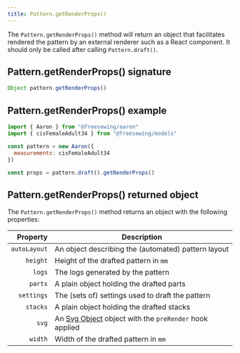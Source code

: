 ```yaml
---
title: Pattern.getRenderProps()
---
```


The `Pattern.getRenderProps()` method will return an object that
facilitates rendered the pattern by an external renderer such as
a React component. It should only be called after calling `Pattern.draft()`.

## Pattern.getRenderProps() signature

```js
Object pattern.getRenderProps()
```

## Pattern.getRenderProps() example

```js
import { Aaron } from "@freesewing/aaron"
import { cisFemaleAdult34 } from "@freesewing/models"

const pattern = new Aaron({
  measurements: cisFemaleAdult34
})

const props = pattern.draft().getRenderProps()
```

## Pattern.getRenderProps() returned object

The `Pattern.getRenderProps()` method returns an object with 
the following properties:

| Property | Description |
| --------:| ----------- |
| `autoLayout` | An object describing the (automated) pattern layout |
| `height` | Height of the drafted pattern in `mm` |
| `logs` | The logs generated by the pattern |
| `parts` | A plain object holding the drafted parts |
| `settings` | The (sets of) settings used to draft the pattern |
| `stacks` | A plain object holding the drafted stacks |
| `svg` | An [Svg Object](/reference/api/svg/) object with the `preRender` hook applied |
| `width` | Width of the drafted pattern in `mm` |
